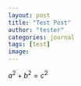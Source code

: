 ```yaml
---
layout: post
title: "Test Post"
author: "tester"
categories: journal
tags: [test]
image:
---
```


$a^2 + b^2 = c^2$
